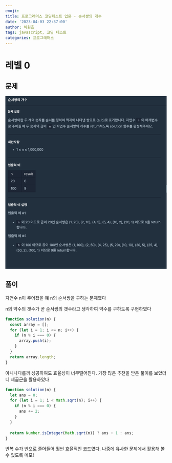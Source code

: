 ```yaml
---
emoji:
title: 프로그래머스 코딩테스트 입문 - 순서쌍의 개수
date: '2023-04-03 22:37:00'
author: 허원호
tags: javascript, 코딩 테스트
categories: 프로그래머스
---
```


# 레벨 0

## 문제

![문제.png](문제.png)

## 풀이

자연수 n이 주어졌을 떄 n의 순서쌍을 구하는 문제였다

n의 약수의 갯수가 곧 순서쌍의 갯수라고 생각하여 약수를 구하도록 구현하였다

```javascript
function solution(n) {
  const array = [];
  for (let i = 1; i <= n; i++) {
    if (n % i === 0) {
      array.push(i);
    }
  }
  return array.length;
}
```

아니나다를까 성공하여도 효율성이 너무떨어진다. 가장 많은 추천을 받은 풀이를 보았더니 제곱근을 활용하였다

```javascript
function solution(n) {
  let ans = 0;
  for (let i = 1; i < Math.sqrt(n); i++) {
    if (n % i === 0) {
      ans += 2;
    }
  }

  return Number.isInteger(Math.sqrt(n)) ? ans + 1 : ans;
}
```

반복 수가 반으로 줄어들어 훨씬 효율적인 코드였다.
나중에 유사한 문제에서 활용해 볼 수 있도록 메모!
